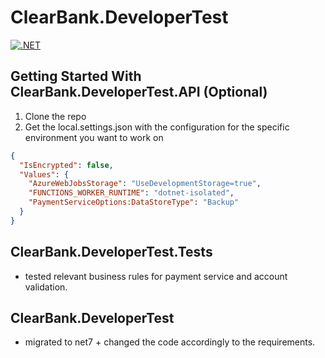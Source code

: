 # ClearBank.DeveloperTest

[![.NET](https://github.com/OlteanuRadu/ClearBank.DeveloperTest/actions/workflows/dotnet.yml/badge.svg)](https://github.com/OlteanuRadu/ClearBank.DeveloperTest/actions/workflows/dotnet.yml)

## Getting Started With ClearBank.DeveloperTest.API (Optional)

1. Clone the repo
2. Get the local.settings.json with the configuration for the specific environment you want to work on
```json
{
  "IsEncrypted": false,
  "Values": {
    "AzureWebJobsStorage": "UseDevelopmentStorage=true",
    "FUNCTIONS_WORKER_RUNTIME": "dotnet-isolated",
    "PaymentServiceOptions:DataStoreType": "Backup"
  }
}
```

## ClearBank.DeveloperTest.Tests
- tested relevant business rules for payment service and account validation.

## ClearBank.DeveloperTest
- migrated to net7 + changed the code accordingly to the requirements.

